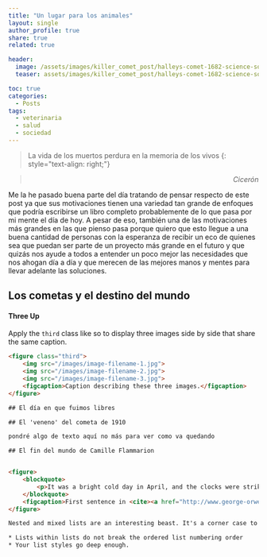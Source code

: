 ```yaml
---
title: "Un lugar para los animales"
layout: single
author_profile: true
share: true
related: true

header:
  image: /assets/images/killer_comet_post/halleys-comet-1682-science-source.jpg
  teaser: assets/images/killer_comet_post/halleys-comet-1682-science-source.jpg

toc: true
categories:
  - Posts
tags:
  - veterinaria
  - salud
  - sociedad
---
```


> La vida de los muertos perdura en la memoria de los vivos
{: style="text-align: right;"}

> <cite style="text-align: right; display: block;">Cicerón</cite>

Me la he pasado buena parte del día tratando de pensar respecto de este post ya que sus motivaciones tienen una variedad tan grande de enfoques que podría escribirse un libro completo probablemente de lo que pasa por mi mente el día de hoy. A pesar de eso, también una de las motivaciones más grandes en las que pienso pasa porque quiero que esto llegue a una buena cantidad de personas con la esperanza de recibir un eco de quienes sea que puedan ser parte de un proyecto más grande en el futuro y que quizás nos ayude a todos a entender un poco mejor las necesidades que nos ahogan día a día y que merecen de las mejores manos y mentes para llevar adelante las soluciones. 

## Los cometas y el destino del mundo

#### Three Up

Apply the `third` class like so to display three images side by side that share the same caption.

```html
<figure class="third">
	<img src="/images/image-filename-1.jpg">
	<img src="/images/image-filename-2.jpg">
	<img src="/images/image-filename-3.jpg">
	<figcaption>Caption describing these three images.</figcaption>
</figure>

## El día en que fuimos libres

## El 'veneno' del cometa de 1910

pondré algo de texto aquí no más para ver como va quedando

## El fin del mundo de Camille Flammarion


<figure>
    <blockquote>
        <p>It was a bright cold day in April, and the clocks were striking thirteen.</p>
    </blockquote>
    <figcaption>First sentence in <cite><a href="http://www.george-orwell.org/1984/0.html">Nineteen Eighty-Four</a></cite> by George Orwell (Part 1, Chapter 1).</figcaption>
</figure>

Nested and mixed lists are an interesting beast. It's a corner case to make sure that

* Lists within lists do not break the ordered list numbering order
* Your list styles go deep enough.

